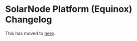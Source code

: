# SolarNode Platform (Equinox) Changelog

This has moved to [here](https://github.com/SolarNetwork/solarnode-os-packages/tree/master/solarnode-base/debian).
